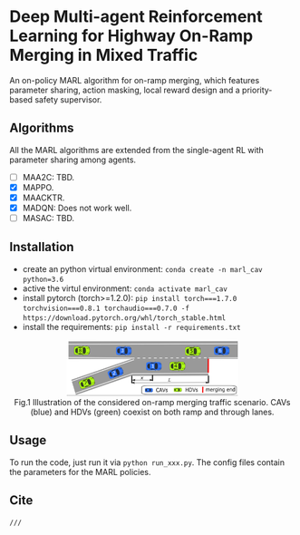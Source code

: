 # Deep Multi-agent Reinforcement Learning for Highway On-Ramp Merging in Mixed Traffic

An on-policy MARL algorithm for on-ramp merging, which features parameter sharing, action masking, local reward design and a priority-based safety supervisor.

## Algorithms

All the MARL algorithms are extended from the single-agent RL with parameter sharing among agents.
- [ ] MAA2C: TBD.
- [x] MAPPO.
- [x] MAACKTR.
- [x] MADQN: Does not work well.
- [ ] MASAC: TBD.

## Installation
- create an python virtual environment: `conda create -n marl_cav python=3.6`
- active the virtul environment: `conda activate marl_cav`
- install pytorch (torch>=1.2.0): `pip install torch===1.7.0 torchvision===0.8.1 torchaudio===0.7.0 -f https://download.pytorch.org/whl/torch_stable.html`
- install the requirements: `pip install -r requirements.txt`

<p align="center">
     <img src="docs/on-ramp.png" alt="output_example" width="60%" height="60%">
     <br>Fig.1 Illustration of the considered on-ramp merging traffic scenario. CAVs (blue) and HDVs (green) coexist on both ramp and through lanes.
</p>

## Usage
To run the code, just run it via `python run_xxx.py`.  The config files contain the parameters for the MARL policies.

## Cite
```
///
```

